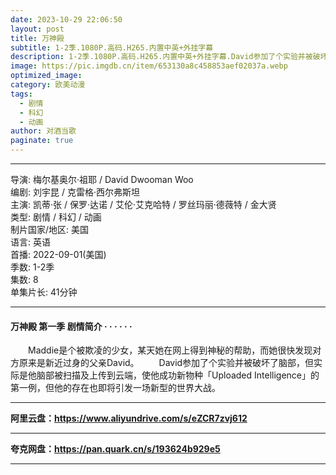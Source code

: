 ```yaml
---
date: 2023-10-29 22:06:50
layout: post
title: 万神殿
subtitle: 1-2季.1080P.高码.H265.内置中英+外挂字幕
description: 1-2季.1080P.高码.H265.内置中英+外挂字幕.David参加了个实验并被破坏了脑部，但实际是他脑部被扫描及上传到云端，使他成功新物种「Uploaded Intelligence」的第一例，但他的存在也即将引发一场新型的世界大战...
image: https://pic.imgdb.cn/item/653130a8c458853aef02037a.webp
optimized_image: 
category: 欧美动漫
tags:
  - 剧情
  - 科幻
  - 动画
author: 对酒当歌
paginate: true
---
```



---

导演: 梅尔基奥尔·祖耶 / David Dwooman Woo  
编剧: 刘宇昆 / 克雷格·西尔弗斯坦  
主演: 凯蒂·张 / 保罗·达诺 / 艾伦·艾克哈特 / 罗丝玛丽·德薇特 / 金大贤  
类型: 剧情 / 科幻 / 动画  
制片国家/地区: 美国  
语言: 英语  
首播: 2022-09-01(美国)  
季数: 1-2季  
集数: 8  
单集片长: 41分钟  

---

#### 万神殿 第一季 剧情简介 · · · · · ·

　　Maddie是个被欺凌的少女，某天她在网上得到神秘的帮助，而她很快发现对方原来是新近过身的父亲David。
　　David参加了个实验并被破坏了脑部，但实际是他脑部被扫描及上传到云端，使他成功新物种「Uploaded Intelligence」的第一例，但他的存在也即将引发一场新型的世界大战。

---

**阿里云盘：<https://www.aliyundrive.com/s/eZCR7zvj612>**

---

**夸克网盘：<https://pan.quark.cn/s/193624b929e5>**

---
